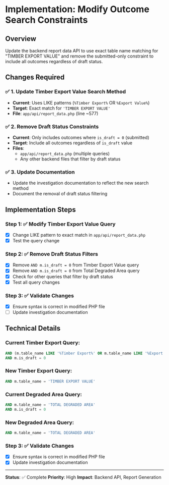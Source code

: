 # Implementation: Modify Outcome Search Constraints

## Overview
Update the backend report data API to use exact table name matching for "TIMBER EXPORT VALUE" and remove the submitted-only constraint to include all outcomes regardless of draft status.

## Changes Required

### ✅ 1. Update Timber Export Value Search Method
- **Current**: Uses LIKE patterns (`%Timber Export%` OR `%Export Value%`)
- **Target**: Exact match for `'TIMBER EXPORT VALUE'`
- **File**: `app/api/report_data.php` (line ~577)

### ✅ 2. Remove Draft Status Constraints
- **Current**: Only includes outcomes where `is_draft = 0` (submitted)
- **Target**: Include all outcomes regardless of `is_draft` value
- **Files**: 
  - `app/api/report_data.php` (multiple queries)
  - Any other backend files that filter by draft status

### ✅ 3. Update Documentation
- Update the investigation documentation to reflect the new search method
- Document the removal of draft status filtering

## Implementation Steps

### Step 1: ✅ Modify Timber Export Value Query
- [x] Change LIKE pattern to exact match in `app/api/report_data.php`
- [x] Test the query change

### Step 2: ✅ Remove Draft Status Filters
- [x] Remove `AND m.is_draft = 0` from Timber Export Value query
- [x] Remove `AND m.is_draft = 0` from Total Degraded Area query
- [x] Check for other queries that filter by draft status
- [x] Test all query changes

### Step 3: ✅ Validate Changes
- [x] Ensure syntax is correct in modified PHP file
- [ ] Update investigation documentation

## Technical Details

### Current Timber Export Query:
```sql
AND (m.table_name LIKE '%Timber Export%' OR m.table_name LIKE '%Export Value%')
AND m.is_draft = 0
```

### New Timber Export Query:
```sql
AND m.table_name = 'TIMBER EXPORT VALUE'
```

### Current Degraded Area Query:
```sql
AND m.table_name = 'TOTAL DEGRADED AREA'
AND m.is_draft = 0
```

### New Degraded Area Query:
```sql
AND m.table_name = 'TOTAL DEGRADED AREA'
```

### Step 3: ✅ Validate Changes
- [x] Ensure syntax is correct in modified PHP file
- [x] Update investigation documentation

---
**Status**: ✅ Complete
**Priority**: High
**Impact**: Backend API, Report Generation
